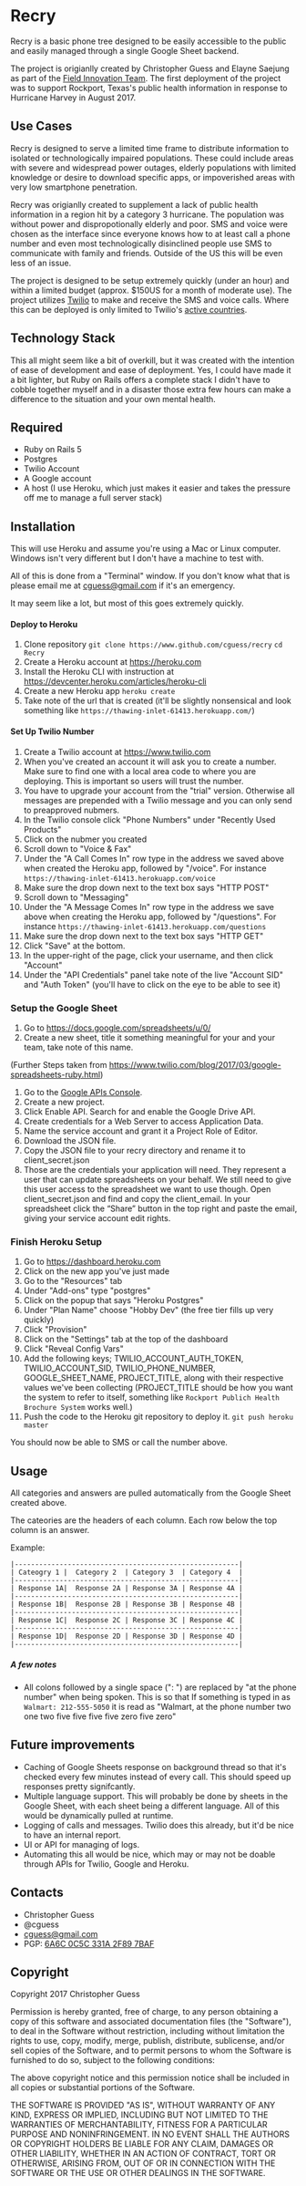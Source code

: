 # Recry

Recry is a basic phone tree designed to be easily accessible to the public and easily managed through a single Google Sheet backend.

The project is origianlly created by Christopher Guess and Elayne Saejung as part of the [Field Innovation Team](http://fieldinnovationteam.org/). The first deployment of the project was to support Rockport, Texas's public health information in response to Hurricane Harvey in August 2017.

## Use Cases

Recry is designed to serve a limited time frame to distribute information to isolated or technologically impaired populations. These could include areas with severe and widespread power outages, elderly populations with limited knowledge or desire to download specific apps, or impoverished areas with very low smartphone penetration.

Recry was origianlly created to supplement a lack of public health information in a region hit by a category 3 hurricane. The population was without power and dispropotionally elderly and poor. SMS and voice were chosen as the interface since everyone knows how to at least call a phone number and even most technologically disinclined people use SMS to communicate with family and friends. Outside of the US this will be even less of an issue.

The project is designed to be setup extremely quickly (under an hour) and within a limited budget (approx. $150US for a month of moderate use). The project utilizes [Twilio](https://www.twilio.com) to make and receive the SMS and voice calls. Where this can be deployed is only limited to Twilio's [active countries](https://support.twilio.com/hc/en-us/articles/223183068-Twilio-international-phone-number-availability-and-their-capabilities).

## Technology Stack

This all might seem like a bit of overkill, but it was created with the intention of ease of development and ease of deployment. Yes, I could have made it a bit lighter, but Ruby on Rails offers a complete stack I didn't have to cobble together myself and in a disaster those extra few hours can make a difference to the situation and your own mental health.

Required
------
* Ruby on Rails 5
* Postgres
* Twilio Account
* A Google account
* A host (I use Heroku, which just makes it easier and takes the pressure off me to manage a full server stack)

## Installation

This will use Heroku and assume you're using a Mac or Linux computer. Windows isn't very different but I don't have a machine to test with.

All of this is done from a "Terminal" window. If you don't know what that is please email me at cguess@gmail.com if it's an emergency.

It may seem like a lot, but most of this goes extremely quickly.

#### Deploy to Heroku
1. Clone repository
	```git clone https://www.github.com/cguess/recry```
	```cd Recry```
1. Create a Heroku account at https://heroku.com
1. Install the Heroku CLI with instruction at https://devcenter.heroku.com/articles/heroku-cli
1. Create a new Heroku app ```heroku create```
1. Take note of the url that is created (it'll be slightly nonsensical and look something like ```https://thawing-inlet-61413.herokuapp.com/```)

#### Set Up Twilio Number
1. Create a Twilio account at https://www.twilio.com
1. When you've created an account it will ask you to create a number. Make sure to find one with a local area code to where you are deploying. This is important so users will trust the number.
1. You have to upgrade your account from the "trial" version. Otherwise all messages are prepended with a Twilio message and you can only send to preapproved nubmers.
1. In the Twilio console click "Phone Numbers" under "Recently Used Products"
1. Click on the nubmer you created
1. Scroll down to "Voice & Fax"
1. Under the "A Call Comes In" row type in the address we saved above when created the Heroku app, followed by "/voice". For instance ```https://thawing-inlet-61413.herokuapp.com/voice```
1. Make sure the drop down next to the text box says "HTTP POST"
1. Scroll down to "Messaging"
1. Under the "A Message Comes In" row type in the address we save above when creating the Heroku app, followed by "/questions". For instance ```https://thawing-inlet-61413.herokuapp.com/questions```
1. Make sure the drop down next to the text box says "HTTP GET"
1. Click "Save" at the bottom.
1. In the upper-right of the page, click your username, and then click "Account"
1. Under the "API Credentials" panel take note of the live "Account SID" and "Auth Token" (you'll have to click on the eye to be able to see it)

### Setup the Google Sheet
1. Go to https://docs.google.com/spreadsheets/u/0/
1. Create a new sheet, title it something meaningful for your and your team, take note of this name.

(Further Steps taken from https://www.twilio.com/blog/2017/03/google-spreadsheets-ruby.html)
1. Go to the [Google APIs Console](https://console.developers.google.com/?pli=1).
1. Create a new project.
1. Click Enable API. Search for and enable the Google Drive API.
1. Create credentials for a Web Server to access Application Data.
1. Name the service account and grant it a Project Role of Editor.
1. Download the JSON file.
1. Copy the JSON file to your recry directory and rename it to client_secret.json
1. Those are the credentials your application will need. They represent a user that can update spreadsheets on your behalf. We still need to give this user access to the spreadsheet we want to use though. Open client_secret.json and find and copy the client_email. In your spreadsheet click the “Share” button in the top right and paste the email, giving your service account edit rights.


### Finish Heroku Setup
1. Go to https://dashboard.heroku.com
1. Click on the new app you've just made
1. Go to the "Resources" tab
1. Under "Add-ons" type "postgres"
1. Click on the popup that says "Heroku Postgres"
1. Under "Plan Name" choose "Hobby Dev" (the free tier fills up very quickly)
1. Click "Provision"
1. Click on the "Settings" tab at the top of the dashboard
1. Click "Reveal Config Vars"
1. Add the following keys; TWILIO_ACCOUNT_AUTH_TOKEN, TWILIO_ACCOUNT_SID, TWILIO_PHONE_NUMBER, GOOGLE_SHEET_NAME, PROJECT_TITLE, along with their respective values we've been collecting (PROJECT_TITLE should be how you want the system to refer to itself, something like ```Rockport Publich Health Brochure System``` works well.)
1. Push the code to the Heroku git repository to deploy it. ```git push heroku master```

You should now be able to SMS or call the number above.

## Usage
All categories and answers are pulled automatically from the Google Sheet created above.

The cateories are the headers of each column. Each row below the top column is an answer.

Example:
```
|-------------------------------------------------------|
| Cateogry 1 |  Category 2  | Category 3  | Category 4  |
|-------------------------------------------------------|
| Response 1A|  Response 2A | Response 3A | Response 4A |
|-------------------------------------------------------|
| Response 1B|  Response 2B | Response 3B | Response 4B |
|-------------------------------------------------------|
| Response 1C|  Response 2C | Response 3C | Response 4C |
|-------------------------------------------------------|
| Response 1D|  Response 2D | Response 3D | Response 4D |
|-------------------------------------------------------|
```

##### A few notes
- All colons followed by a single space (": ") are replaced by "at the phone number" when being spoken. This is so that If something is typed in as ```Walmart: 212-555-5050``` it is read as "Walmart, at the phone number two one two five five five five zero five zero"

## Future improvements
- Caching of Google Sheets response on background thread so that it's checked every few minutes instead of every call. This should speed up responses pretty signifcantly.
- Multiple language support. This will probably be done by sheets in the Google Sheet, with each sheet being a different language. All of this would be dynamically pulled at runtime.
- Logging of calls and messages. Twilio does this already, but it'd be nice to have an internal report.
- UI or API for managing of logs.
- Automating this all would be nice, which may or may not be doable through APIs for Twilio, Google and Heroku.

## Contacts

- Christopher Guess
- @cguess
- cguess@gmail.com
- PGP: [6A6C 0C5C 331A 2F89 7BAF](https://keybase.io/cguess)


## Copyright

Copyright 2017 Christopher Guess

Permission is hereby granted, free of charge, to any person obtaining a copy of this software and associated documentation files (the "Software"), to deal in the Software without restriction, including without limitation the rights to use, copy, modify, merge, publish, distribute, sublicense, and/or sell copies of the Software, and to permit persons to whom the Software is furnished to do so, subject to the following conditions:

The above copyright notice and this permission notice shall be included in all copies or substantial portions of the Software.

THE SOFTWARE IS PROVIDED "AS IS", WITHOUT WARRANTY OF ANY KIND, EXPRESS OR IMPLIED, INCLUDING BUT NOT LIMITED TO THE WARRANTIES OF MERCHANTABILITY, FITNESS FOR A PARTICULAR PURPOSE AND NONINFRINGEMENT. IN NO EVENT SHALL THE AUTHORS OR COPYRIGHT HOLDERS BE LIABLE FOR ANY CLAIM, DAMAGES OR OTHER LIABILITY, WHETHER IN AN ACTION OF CONTRACT, TORT OR OTHERWISE, ARISING FROM, OUT OF OR IN CONNECTION WITH THE SOFTWARE OR THE USE OR OTHER DEALINGS IN THE SOFTWARE.